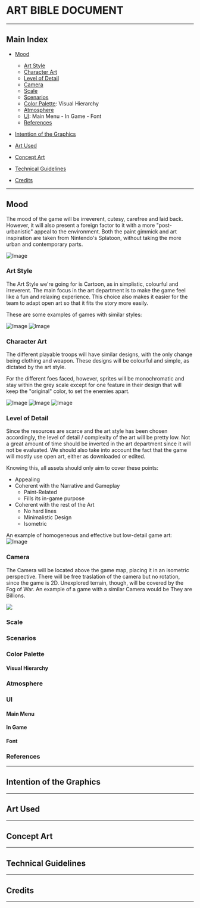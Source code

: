 # ART BIBLE DOCUMENT


***


## Main Index

+ [Mood](ArtBible.md#mood)
  - [Art Style](ArtBible.md#art-style)
  - [Character Art](ArtBible.md#character-art)
  - [Level of Detail](ArtBible.md#level-of-detail)
  - [Camera](ArtBible.md#camera)
  - [Scale](ArtBible.md#scale)
  - [Scenarios](ArtBible.md#scenarios)
  - [Color Palette](ArtBible.md#color-palette): Visual Hierarchy
  - [Atmosphere](ArtBible.md#atmosphere)
  - [UI](ArtBible.md#ui): Main Menu - In Game - Font
  - [References](ArtBible.md#references)

+ [Intention of the Graphics](https://github.com/Needlesslord/BrainDeadStudios/blob/master/Docs/ArtBible.md#intention-of-the-graphics)

+ [Art Used](https://github.com/Needlesslord/BrainDeadStudios/blob/master/Docs/ArtBible.md#art-used)

+ [Concept Art](https://github.com/Needlesslord/BrainDeadStudios/blob/master/Docs/ArtBible.md#concept-art)

+ [Technical Guidelines](https://github.com/Needlesslord/BrainDeadStudios/blob/master/Docs/ArtBible.md#technical-guidelines)

+ [Credits](https://github.com/Needlesslord/BrainDeadStudios/blob/master/Docs/ArtBible.md#credits)


***


## Mood

The mood of the game will be irreverent, cutesy, carefree and laid back. However, it will also present a foreign factor to it with a more "post-urbanistic" appeal to the environment. Both the paint gimmick and art inspiration are taken from Nintendo's Splatoon, without taking the more urban and contemporary parts.

![Image](Photos_Wiki/Mood.jpg)

### Art Style

The Art Style we're going for is Cartoon, as in simplistic, colourful and irreverent. The main focus in the art department is to make the game feel like a fun and relaxing experience. This choice also makes it easier for the team to adapt open art so that it fits the story more easily.

These are some examples of games with similar styles:

![Image](Photos_Wiki/Art_Style_1.jpg)
![Image](Photos_Wiki/Art_Style_2.jpg)

### Character Art

The different playable troops will have similar designs, with the only change being clothing and weapon. These designs will be colourful and simple, as dictated by the art style.

For the different foes faced, however, sprites will be monochromatic and stay within the grey scale except for one feature in their design that will keep the "original" color, to set the enemies apart.

![Image](Photos_Wiki/painter_sprite.png)
![Image](Photos_Wiki/slime_sprite.png)
![Image](Photos_Wiki/warrior_sprite.png)

### Level of Detail

Since the resources are scarce and the art style has been chosen accordingly, the level of detail / complexity of the art will be pretty low. Not a great amount of time should be inverted in the art department since it will not be evaluated. We should also take into account the fact that the game will mostly use open art, either as downloaded or edited.

Knowing this, all assets should only aim to cover these points:
+ Appealing
+ Coherent with the Narrative and Gameplay
  + Paint-Related
  + Fills its in-game purpose
+ Coherent with the rest of the Art
  + No hard lines
  + Minimalistic Design
  + Isometric
  
An example of homogeneous and effective but low-detail game art:
![Image](Photos_Wiki/Level_of_Detail.jpg)
  
  
### Camera

The Camera will be located above the game map, placing it in an isometric perspective. There will be free traslation of the camera but no rotation, since the game is 2D. Unexplored terrain, though, will be covered by the Fog of War. An example of a game with a similar Camera would be They are Billions.

![](Photos_Wiki/Camera.gif)

### Scale


### Scenarios



### Color Palette



#### Visual Hierarchy



### Atmosphere



### UI



#### Main Menu

#### In Game

#### Font


### References


***


## Intention of the Graphics


***


## Art Used


***


## Concept Art


***


## Technical Guidelines


***


## Credits


***








